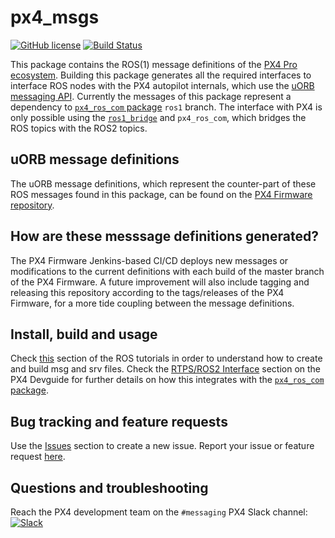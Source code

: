 # px4_msgs

[![GitHub license](https://img.shields.io/github/license/PX4/px4_msgs.svg)](https://github.com/PX4/px4_msg/blob/master/LICENSE) [![Build Status](https://travis-ci.org/PX4/px4_msgs.svg?branch=ros1)](https://travis-ci.org/PX4/px4_msgs)

This package contains the ROS(1) message definitions of the [PX4 Pro ecosystem](https://px4.io/). Building this package generates all the required interfaces to interface ROS nodes with the PX4 autopilot internals, which use the [uORB messaging API](https://dev.px4.io/en/middleware/uorb.html). Currently the messages of this package represent a dependency to [`px4_ros_com` package](https://github.com/PX4/px4_ros_com) `ros1` branch. The interface with PX4 is only possible using the [`ros1_bridge`](https://github.com/ros2/ros1_bridge) and `px4_ros_com`, which bridges the ROS topics with the ROS2 topics.

## uORB message definitions

The uORB message definitions, which represent the counter-part of these ROS messages found in this package, can be found on the [PX4 Firmware repository](https://github.com/PX4/Firmware).

## How are these messsage definitions generated?

The PX4 Firmware Jenkins-based CI/CD deploys new messages or modifications to the current definitions with each build of the master branch of the PX4 Firmware. A future improvement will also include tagging and releasing this repository according to the tags/releases of the PX4 Firmware, for a more tide coupling between the message definitions.

## Install, build and usage

Check [this](http://wiki.ros.org/ROS/Tutorials/CreatingMsgAndSrv) section of the ROS tutorials in order to understand how to create and build msg and srv files. Check the [RTPS/ROS2 Interface](https://dev.px4.io/en/middleware/micrortps.html) section on the PX4 Devguide for further details on how this integrates with the [`px4_ros_com` package](https://github.com/PX4/px4_ros_com).

## Bug tracking and feature requests

Use the [Issues](https://github.com/PX4/px4_msgs/issues) section to create a new issue. Report your issue or feature request [here](https://github.com/PX4/px4_msgs/issues/new).

## Questions and troubleshooting

Reach the PX4 development team on the `#messaging` PX4 Slack channel:
[![Slack](https://px4-slack.herokuapp.com/badge.svg)](http://slack.px4.io)
